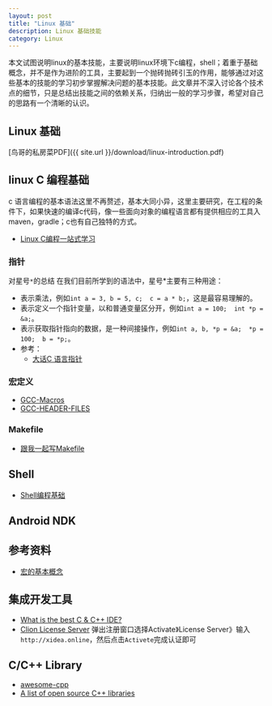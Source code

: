 ```yaml
---
layout: post
title: "Linux 基础"
description: Linux 基础技能
category: Linux
---
```


本文试图说明linux的基本技能，主要说明linux环境下c编程，shell；着重于基础概念，并不是作为进阶的工具，主要起到一个抛砖抛砖引玉的作用，能够通过对这些基本的技能的学习初步掌握解决问题的基本技能。此文章并不深入讨论各个技术点的细节，只是总结出技能之间的依赖关系，归纳出一般的学习步骤，希望对自己的思路有一个清晰的认识。

## Linux 基础
[鸟哥的私房菜PDF]({{ site.url }}/download/linux-introduction.pdf)
## linux C 编程基础
  c 语言编程的基本语法这里不再赘述，基本大同小异，这里主要研究，在工程的条件下，如果快速的编译c代码，像一些面向对象的编程语言都有提供相应的工具入maven，gradle；c也有自己独特的方式。
 * [Linux C编程一站式学习](https://akaedu.github.io/book/index.html)

### 指针

对星号`*`的总结
在我们目前所学到的语法中，星号*主要有三种用途：
* 表示乘法，例如`int a = 3, b = 5, c;  c = a * b;`，这是最容易理解的。
* 表示定义一个指针变量，以和普通变量区分开，例如`int a = 100;  int *p = &a;`。
* 表示获取指针指向的数据，是一种间接操作，例如`int a, b, *p = &a;  *p = 100;  b = *p;`。
* 参考：
   * [大话C 语言指针](http://c.biancheng.net/cpp/html/72.html)

### 宏定义

* [GCC-Macros](https://gcc.gnu.org/onlinedocs/cpp/Macros.html#Macros)
* [GCC-HEADER-FILES](https://gcc.gnu.org/onlinedocs/cpp/Header-Files.html)

### Makefile

* [跟我一起写Makefile](http://wiki.ubuntu.org.cn/%E8%B7%9F%E6%88%91%E4%B8%80%E8%B5%B7%E5%86%99Makefile)

## Shell

* [Shell编程基础](http://wiki.ubuntu.org.cn/Shell%E7%BC%96%E7%A8%8B%E5%9F%BA%E7%A1%80)

## Android NDK

## 参考资料

* [宏的基本概念](http://www.geeksforgeeks.org/interesting-facts-preprocessors-c/)

## 集成开发工具

* [What is the best C & C++ IDE?](https://www.quora.com/What-is-the-best-C-C++-IDE)
* [Clion License Server](http://www.sdbeta.com/mf/2017/0414/177253.html)
  弹出注册窗口选择Activate》License Server》输入`http://xidea.online`，然后点击`Activete`完成认证即可

## C/C++ Library

* [awesome-cpp](https://github.com/fffaraz/awesome-cpp)
* [A list of open source C++ libraries](http://en.cppreference.com/w/cpp/links/libs)